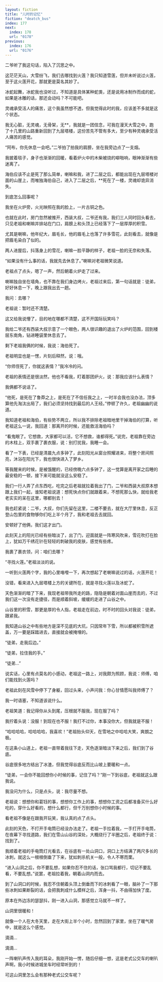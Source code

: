 ```yaml
---
layout: fiction
title: "儿时的记忆"
fiction: "deatch_bus"
index: 177
next:
  index: 178
  url: "0178"
previous:
  index: 176
  url: "0176"
---
```

二爷听了我这句话，陷入了沉思之中。

这茫茫天山，大雪纷飞，我们去哪找到火莲？我只知道雪莲，但并未听说过火莲，至于这火莲开花，那就更是莫名其妙了。

冰蛇起舞，冰蛇我也没听过，不知道是具体某种蛇类，还是说用冰制作而成的蛇，如果是冰雕的话，那还会动吗？不可能吧。

灵魂承受活人的痛苦，这个我虽然想不透，但我觉得此时的我，应该差不多就是这个状态。

我无心脏，无灵魂，无骨架，无**，我就是一团信念，可我在漫天大雪之中，跑了十几里的山路重新回到了九层塔楼，这份苦先不管有多大，至少有种灵魂承受活人痛苦的感觉。

“阿布，你先休息一会吧。”二爷拍了拍我的肩膀，坐在我旁边点了一支烟。

我披着毯子，身子也渐渐的回暖，看着炉火中的木柴被烧的噼啪响，眼神渐渐有些迷离了。

海伯应该不止是死了那么简单，喇嘛和我，进了二层之后，都能出现在九层塔楼对面的山崖上，而唯独海伯自己，进入了二层之后，**死在了一楼，灵魂却诡异消失。

到底怎么回事呢？

我坐在火炉旁，火光映照在我的脸上，一片古铜之色。

也就在此时，房门忽然被推开，西装大叔，二爷还有我，我们三人同时回头看去，只见老祖和喇嘛并排站在门口，肩膀上和头顶上已经落下了一层厚厚的积雪。

尤其是喇嘛，他年纪大，眉毛长，他的眉毛上也落了许多雪花，此刻看去，就像是把眉毛染白了似的。

两人进屋后，抖落身上的雪花，喇嘛一脸平静的样子，老祖一脸的无奈和失落。

“如果没有什么事的话，我就先去休息了。”喇嘛对老祖微笑说道。

老祖点了点头，嗯了一声，然后朝着火炉走了过来。

喇嘛独自坐在墙角，也不靠在我们身边烤火，老祖过来后，第一句话就是：徒弟，好好休息一下，晚上跟我出去一趟。

我问：去哪？

老祖说：暂时还不清楚。

这又给我说懵了，目的地在哪都不清楚，这不开国际玩笑吗？

我给二爷还有西装大叔示意了一个眼色，两人很识趣的退出了火炉的范围，回到楼层东南角，钻进睡袋里休息去了。

剩下老祖我俩的时候，我说：海伯死了。

老祖明显也是一愣，片刻后释然，说：哦。

“你师侄死了，你就这表情？”我冷冷的问。

老祖的表情还是很淡然，他也不看我，盯着那团炉火，说：那我应该什么表情？

我俩都不说话了。

“他死，是死在了鲁莽之上，是死在了不信任我之上，一时半会我也没办法，顶多算他先淘汰出局了，我们必须坚持找到最后的人王经。”停顿了许久，老祖幽幽的说道。

我知道老祖和海伯，有些势不两立，所以我不排除老祖暗地里干掉海伯的打算，听老祖这么一说，我回道：那离开的时候，还能救活海伯吗？

“看鬼眼了。它想救，大家都可以活，它不想救，谁都得死。”说完，老祖靠在旁边的木柱上，双手裹了裹衣服，说：别打扰我，我睡一会。

看了一下表，已经是清晨九点多钟了，此刻阳光从窗台照耀进来，将整个房间照亮，沐浴在阳光下，我也很快进入了梦乡。

等我醒来的时候，是被饿醒的，已经傍晚六点多钟了，这一觉算是离开家之后睡的最安稳的一顿，接下来可能就没这么安稳了。

我们一行人弄了点东西吃，吃完之后老祖就拉着我出了门，二爷和西装大叔原本想跟上我们一起，谁知老祖说道：想死快点你们就跟着来，不想死那么快，就给我老老实实的呆在这里，哪都别去！

我也赶紧说：二爷，大叔，你们先留在这里，二楼不要去，就在大厅里休息，反正登山包里的食物够你们吃上半个月了，我和老祖去去就回。

安顿好了他俩，我们这才出门。

此刻天上的阳光已经有些暗淡了，出了门，迎面就是一阵寒风吹来，雪花吹打在脸上，犹如万千绣花针在轻轻的刺破我的皮肤，感觉有些疼。

我裹了裹衣领，问：咱们去哪？

“寻找火莲。”老祖淡淡的说。

一听到火莲两个字，我的心里咯噔一下，再次想起了老喇嘛说过的话，火莲开花！

没错，看来进入九层塔楼上方的关键所在，就是寻找火莲以及冰蛇了。

天色渐渐的暗了下来，我现老祖带我所走的路，隐隐是朝着对面山崖而去的，不过我们这一次没有走捷径，而是顺着斜坡，缓缓的走进了山谷之中。

山谷里的积雪，那更是厚的令人指，老祖走在前边，时不时的回头对我说：徒弟，跟紧我。

我知道山谷之中有些地方是深不见底的大坑，只因常年下雪，所以都被积雪所遮盖，万一要是踩踏进去，直接就会被掩埋的。

“徒弟，走我后边。”

“徒弟，拉住我的手。”

“徒弟...”

说实话，心里有点莫名的小感动，老祖这一路上，对我颇为照顾，我说：师傅，咱们能找到火莲吗？

老祖此刻在风雪中停下了身躯，回过头来，小声问我：你心甘情愿叫我师傅了？

我一时语塞，不知道该说什么。

老祖笑道：我记得你从头到尾，压根就不服我，现在服了吗？

我拧着头说：没服！到现在也不服！我打不过你，本事没你大，但我就是不服！

“哈哈哈哈，哈哈哈哈，我喜欢！”老祖抬头仰天，在雪地之中哈哈大笑，爽朗之极。

在这条小山道上，老祖一直带着我往下走，天色逐渐暗淡下来之后，我们到了谷底。

谷底很多地方结出了冰渣，但我觉得谷底反而比山坡上要暖和一点。

“徒弟，一会你不能回想你小时候的事，记住了吗？”刚一下到谷底，老祖就这么跟我说。

我没问为什么，只是点头，说：我尽量不想。

老祖说：想想你和葛钰的事，想想你工作上的事，想想你工资之后都准备买什么好吃的，穿什么好看的，想什么都行，但千万别想你小时候的事。

看老祖不像是在跟我开玩笑，我认真的点了点头。

此刻的天色，不打开手电筒已经没办法走了。老祖一手拉着我，一手打开手电筒，在夜幕下寻找道路，我们在雪山山谷的深处，大概绕行了半圈之后，老祖终于说：找到了。

我顺着老祖的手电筒灯光看去，在谷底有一处山洞口，洞口上方结满了两尺多长的冰刺，就这么一根根倒垂了下来，犹如刺杀机关一般，令人不寒而栗。

“进入山洞之后，你不要乱想，如果你忍不住的话，张口骂我都行，切记不要乱看，不要乱想。”说罢，老祖拉着我，朝着山洞内而去。

到了山洞口的时候，我忍不住朝着头顶上倒垂而下的冰刺看了一眼，脑补了一下那些冰刺如果断裂的话，会把我刺成什么模样之后，浑身一抖，不由得加快了度。

原本在外边冻的瑟瑟抖，刚一进入山洞，那感觉立马就不一样了。

山洞里很暖和！

就像一个人在大冬天里，走在大街上半个小时，忽然回到了家里，坐在了暖气房中，就是这么个感觉。

滴滴...

滴滴...

一阵喇叭声传入我的耳朵，我刚开始一愣，随后仔细一想，这是老式公交车的喇叭声啊，我小时候进城坐车时经常听到的！

可这山洞里怎么会有那种老式公交车呢？